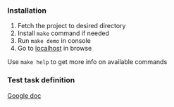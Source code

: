 ### Installation

1. Fetch the project to desired directory
2. Install `make` command if needed
3. Run `make demo` in console
4. Go to [localhost](http://localhost) in browse

Use `make help` to get more info on available commands

### Test task definition
[Google doc](https://docs.google.com/document/d/19KSJHiiuwLNDagRqfkp4XOW8y4xbmO6ez43rp0NW5UU/edit?tab=t.0)
